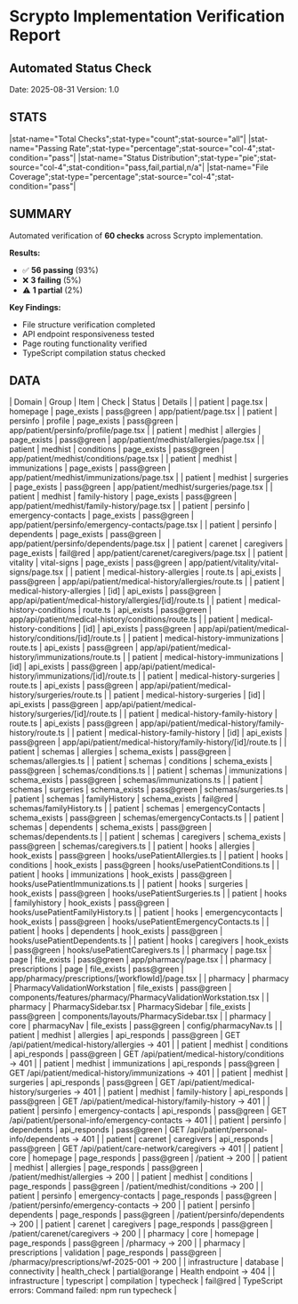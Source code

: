 # Scrypto Implementation Verification Report
## Automated Status Check
Date: 2025-08-31
Version: 1.0

## STATS
|stat-name="Total Checks";stat-type="count";stat-source="all"|
|stat-name="Passing Rate";stat-type="percentage";stat-source="col-4";stat-condition="pass"|
|stat-name="Status Distribution";stat-type="pie";stat-source="col-4";stat-condition="pass,fail,partial,n/a"|
|stat-name="File Coverage";stat-type="percentage";stat-source="col-4";stat-condition="pass"|

## SUMMARY
Automated verification of **60 checks** across Scrypto implementation. 

**Results:**
- ✅ **56 passing** (93%)
- ❌ **3 failing** (5%)
- ⚠️ **1 partial** (2%)

**Key Findings:**
- File structure verification completed
- API endpoint responsiveness tested
- Page routing functionality verified
- TypeScript compilation status checked

## DATA
| Domain | Group | Item | Check | Status | Details |
| patient | page.tsx | homepage | page_exists | pass@green | app/patient/page.tsx |
| patient | persinfo | profile | page_exists | pass@green | app/patient/persinfo/profile/page.tsx |
| patient | medhist | allergies | page_exists | pass@green | app/patient/medhist/allergies/page.tsx |
| patient | medhist | conditions | page_exists | pass@green | app/patient/medhist/conditions/page.tsx |
| patient | medhist | immunizations | page_exists | pass@green | app/patient/medhist/immunizations/page.tsx |
| patient | medhist | surgeries | page_exists | pass@green | app/patient/medhist/surgeries/page.tsx |
| patient | medhist | family-history | page_exists | pass@green | app/patient/medhist/family-history/page.tsx |
| patient | persinfo | emergency-contacts | page_exists | pass@green | app/patient/persinfo/emergency-contacts/page.tsx |
| patient | persinfo | dependents | page_exists | pass@green | app/patient/persinfo/dependents/page.tsx |
| patient | carenet | caregivers | page_exists | fail@red | app/patient/carenet/caregivers/page.tsx |
| patient | vitality | vital-signs | page_exists | pass@green | app/patient/vitality/vital-signs/page.tsx |
| patient | medical-history-allergies | route.ts | api_exists | pass@green | app/api/patient/medical-history/allergies/route.ts |
| patient | medical-history-allergies | [id] | api_exists | pass@green | app/api/patient/medical-history/allergies/[id]/route.ts |
| patient | medical-history-conditions | route.ts | api_exists | pass@green | app/api/patient/medical-history/conditions/route.ts |
| patient | medical-history-conditions | [id] | api_exists | pass@green | app/api/patient/medical-history/conditions/[id]/route.ts |
| patient | medical-history-immunizations | route.ts | api_exists | pass@green | app/api/patient/medical-history/immunizations/route.ts |
| patient | medical-history-immunizations | [id] | api_exists | pass@green | app/api/patient/medical-history/immunizations/[id]/route.ts |
| patient | medical-history-surgeries | route.ts | api_exists | pass@green | app/api/patient/medical-history/surgeries/route.ts |
| patient | medical-history-surgeries | [id] | api_exists | pass@green | app/api/patient/medical-history/surgeries/[id]/route.ts |
| patient | medical-history-family-history | route.ts | api_exists | pass@green | app/api/patient/medical-history/family-history/route.ts |
| patient | medical-history-family-history | [id] | api_exists | pass@green | app/api/patient/medical-history/family-history/[id]/route.ts |
| patient | schemas | allergies | schema_exists | pass@green | schemas/allergies.ts |
| patient | schemas | conditions | schema_exists | pass@green | schemas/conditions.ts |
| patient | schemas | immunizations | schema_exists | pass@green | schemas/immunizations.ts |
| patient | schemas | surgeries | schema_exists | pass@green | schemas/surgeries.ts |
| patient | schemas | familyHistory | schema_exists | fail@red | schemas/familyHistory.ts |
| patient | schemas | emergencyContacts | schema_exists | pass@green | schemas/emergencyContacts.ts |
| patient | schemas | dependents | schema_exists | pass@green | schemas/dependents.ts |
| patient | schemas | caregivers | schema_exists | pass@green | schemas/caregivers.ts |
| patient | hooks | allergies | hook_exists | pass@green | hooks/usePatientAllergies.ts |
| patient | hooks | conditions | hook_exists | pass@green | hooks/usePatientConditions.ts |
| patient | hooks | immunizations | hook_exists | pass@green | hooks/usePatientImmunizations.ts |
| patient | hooks | surgeries | hook_exists | pass@green | hooks/usePatientSurgeries.ts |
| patient | hooks | familyhistory | hook_exists | pass@green | hooks/usePatientFamilyHistory.ts |
| patient | hooks | emergencycontacts | hook_exists | pass@green | hooks/usePatientEmergencyContacts.ts |
| patient | hooks | dependents | hook_exists | pass@green | hooks/usePatientDependents.ts |
| patient | hooks | caregivers | hook_exists | pass@green | hooks/usePatientCaregivers.ts |
| pharmacy | page.tsx | page | file_exists | pass@green | app/pharmacy/page.tsx |
| pharmacy | prescriptions | page | file_exists | pass@green | app/pharmacy/prescriptions/[workflowId]/page.tsx |
| pharmacy | pharmacy | PharmacyValidationWorkstation | file_exists | pass@green | components/features/pharmacy/PharmacyValidationWorkstation.tsx |
| pharmacy | PharmacySidebar.tsx | PharmacySidebar | file_exists | pass@green | components/layouts/PharmacySidebar.tsx |
| pharmacy | core | pharmacyNav | file_exists | pass@green | config/pharmacyNav.ts |
| patient | medhist | allergies | api_responds | pass@green | GET /api/patient/medical-history/allergies → 401 |
| patient | medhist | conditions | api_responds | pass@green | GET /api/patient/medical-history/conditions → 401 |
| patient | medhist | immunizations | api_responds | pass@green | GET /api/patient/medical-history/immunizations → 401 |
| patient | medhist | surgeries | api_responds | pass@green | GET /api/patient/medical-history/surgeries → 401 |
| patient | medhist | family-history | api_responds | pass@green | GET /api/patient/medical-history/family-history → 401 |
| patient | persinfo | emergency-contacts | api_responds | pass@green | GET /api/patient/personal-info/emergency-contacts → 401 |
| patient | persinfo | dependents | api_responds | pass@green | GET /api/patient/personal-info/dependents → 401 |
| patient | carenet | caregivers | api_responds | pass@green | GET /api/patient/care-network/caregivers → 401 |
| patient | core | homepage | page_responds | pass@green | /patient → 200 |
| patient | medhist | allergies | page_responds | pass@green | /patient/medhist/allergies → 200 |
| patient | medhist | conditions | page_responds | pass@green | /patient/medhist/conditions → 200 |
| patient | persinfo | emergency-contacts | page_responds | pass@green | /patient/persinfo/emergency-contacts → 200 |
| patient | persinfo | dependents | page_responds | pass@green | /patient/persinfo/dependents → 200 |
| patient | carenet | caregivers | page_responds | pass@green | /patient/carenet/caregivers → 200 |
| pharmacy | core | homepage | page_responds | pass@green | /pharmacy → 200 |
| pharmacy | prescriptions | validation | page_responds | pass@green | /pharmacy/prescriptions/wf-2025-001 → 200 |
| infrastructure | database | connectivity | health_check | partial@orange | Health endpoint → 404 |
| infrastructure | typescript | compilation | typecheck | fail@red | TypeScript errors: Command failed: npm run typecheck
 |

